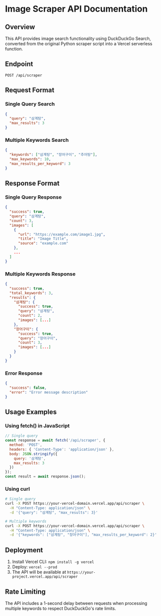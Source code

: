 # Image Scraper API Documentation

## Overview
This API provides image search functionality using DuckDuckGo Search, converted from the original Python scraper script into a Vercel serverless function.

## Endpoint
```
POST /api/scraper
```

## Request Format

### Single Query Search
```json
{
  "query": "삼계탕",
  "max_results": 3
}
```

### Multiple Keywords Search
```json
{
  "keywords": ["삼계탕", "장어구이", "추어탕"],
  "max_keywords": 10,
  "max_results_per_keyword": 3
}
```

## Response Format

### Single Query Response
```json
{
  "success": true,
  "query": "삼계탕",
  "count": 3,
  "images": [
    {
      "url": "https://example.com/image1.jpg",
      "title": "Image Title",
      "source": "example.com"
    },
    ...
  ]
}
```

### Multiple Keywords Response
```json
{
  "success": true,
  "total_keywords": 3,
  "results": {
    "삼계탕": {
      "success": true,
      "query": "삼계탕",
      "count": 2,
      "images": [...]
    },
    "장어구이": {
      "success": true,
      "query": "장어구이",
      "count": 3,
      "images": [...]
    }
  }
}
```

### Error Response
```json
{
  "success": false,
  "error": "Error message description"
}
```

## Usage Examples

### Using fetch() in JavaScript
```javascript
// Single query
const response = await fetch('/api/scraper', {
  method: 'POST',
  headers: { 'Content-Type': 'application/json' },
  body: JSON.stringify({
    query: '삼계탕',
    max_results: 3
  })
});
const result = await response.json();
```

### Using curl
```bash
# Single query
curl -X POST https://your-vercel-domain.vercel.app/api/scraper \
  -H "Content-Type: application/json" \
  -d '{"query": "삼계탕", "max_results": 3}'

# Multiple keywords
curl -X POST https://your-vercel-domain.vercel.app/api/scraper \
  -H "Content-Type: application/json" \
  -d '{"keywords": ["삼계탕", "장어구이"], "max_results_per_keyword": 2}'
```

## Deployment

1. Install Vercel CLI: `npm install -g vercel`
2. Deploy: `vercel --prod`
3. The API will be available at `https://your-project.vercel.app/api/scraper`

## Rate Limiting
The API includes a 1-second delay between requests when processing multiple keywords to respect DuckDuckGo's rate limits.